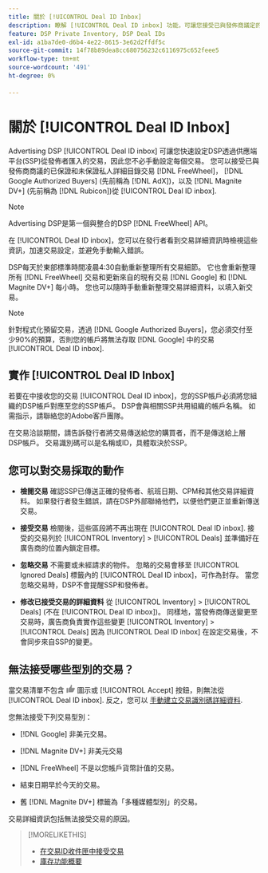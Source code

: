 ```yaml
---
title: 關於 [!UICONTROL Deal ID Inbox]
description: 瞭解 [!UICONTROL Deal ID inbox] 功能，可讓您接受已與發佈商議定的私人交易 [!DNL FreeWheel], [!DNL Google Authorized Buyers] (先前稱為 [!DNL AdX]), and [!DNL Magnite DV+] (先前稱為 [!DNL Rubicon])。
feature: DSP Private Inventory, DSP Deal IDs
exl-id: a1ba7de0-d6b4-4e22-8615-3e62d2ffdf5c
source-git-commit: 14f78b89dea8cc680756232c6116975c652feee5
workflow-type: tm+mt
source-wordcount: '491'
ht-degree: 0%

---
```


# 關於 [!UICONTROL Deal ID Inbox]

Advertising DSP [!UICONTROL Deal ID inbox] 可讓您快速設定DSP透過供應端平台(SSP)從發佈者匯入的交易，因此您不必手動設定每個交易。 您可以接受已與發佈商商議的已保證和未保證私人詳細目錄交易 [!DNL FreeWheel]， [!DNL Google Authorized Buyers] (先前稱為 [!DNL AdX])，以及 [!DNL Magnite DV+] (先前稱為 [!DNL Rubicon])從 [!UICONTROL Deal ID inbox].

>[!NOTE]
>
>Advertising DSP是第一個與整合的DSP [!DNL FreeWheel] API。

在 [!UICONTROL Deal ID inbox]，您可以在發行者看到交易詳細資訊時檢視這些資訊，加速交易設定，並避免手動輸入錯誤。

<!-- 
Accepting a deal automatically pre-populates a new Deal ID record with details from the publisher, and you need to enter only the publisher [always? or just in some cases?], the media type, who can access the deal, and any attribute labels to apply to the deal so it's easy to find. [Are labels a dimension you can report on?]

For each available deal, you can review the deal details sent directly from the publisher. Some deals are grouped as proposals (packages), and you can see the individual deal details by reviewing the deal.

You can accept any available deal or move an incorrect deal to the Ignored Deals tab. You can also un-ignore deals, which moves them back to the New Deals tab so you can potentially accept them.

For each deal, you can select one publisher and one media type (Desktop Video, Mobile Video, Connected TV, Display, or Audio), and you can share the deal with specific advertisers and with all advertisers for a specific account.
 -->

DSP每天於東部標準時間凌晨4:30自動重新整理所有交易細節。 它也會重新整理所有 [!DNL FreeWheel] 交易和更新來自的現有交易 [!DNL Google] 和 [!DNL Magnite DV+] 每小時。 您也可以隨時手動重新整理交易詳細資料，以填入新交易。

<!-- MC: I'm not sure where I got the following. Is this currently true? -->
>[!NOTE]
>
>針對程式化預留交易，透過 [!DNL Google Authorized Buyers]，您必須交付至少90%的預算，否則您的帳戶將無法存取 [!DNL Google] 中的交易 [!UICONTROL Deal ID inbox].

## 實作 [!UICONTROL Deal ID Inbox]

若要在中接收您的交易 [!UICONTROL Deal ID inbox]，您的SSP帳戶必須將您組織的DSP帳戶對應至您的SSP帳戶。 DSP會與相關SSP共用組織的帳戶名稱。 如需指示，請聯絡您的Adobe客戶團隊。

在交易洽談期間，請告訴發行者將交易傳送給您的購買者，而不是傳送給上層DSP帳戶。 交易識別碼可以是名稱或ID，具體取決於SSP。

## 您可以對交易採取的動作

* **檢閱交易** 確認SSP已傳送正確的發佈者、航班日期、CPM和其他交易詳細資料。 如果發行者發生錯誤，請在DSP外部聯絡他們，以便他們更正並重新傳送交易。

* **接受交易** 檢閱後，這些區段將不再出現在 [!UICONTROL Deal ID inbox]. 接受的交易列於 [!UICONTROL Inventory] > [!UICONTROL Deals] 並準備好在廣告商的位置內鎖定目標。

* **忽略交易** 不需要或未經請求的物件。 忽略的交易會移至 [!UICONTROL Ignored Deals] 標籤內的 [!UICONTROL Deal ID inbox]，可作為封存。 當您忽略交易時，DSP不會提醒SSP和發佈者。

* **修改已接受交易的詳細資料** 從 [!UICONTROL Inventory] > [!UICONTROL Deals] (不在 [!UICONTROL Deal ID inbox])。 同樣地，當發佈商傳送變更至交易時，廣告商負責實作這些變更 [!UICONTROL Inventory] > [!UICONTROL Deals] 因為 [!UICONTROL Deal ID inbox] 在設定交易後，不會同步來自SSP的變更。

## 無法接受哪些型別的交易？

當交易清單不包含 ![Accept](/help/dsp/assets/accept.png) 圖示或 [!UICONTROL Accept] 按鈕，則無法從 [!UICONTROL Deal ID inbox]. 反之，您可以 [手動建立交易識別碼詳細資料](/help/dsp/inventory/deal-id-create.md).

您無法接受下列交易型別：

* [!DNL Google] 非美元交易。

* [!DNL Magnite DV+] 非美元交易

* [!DNL FreeWheel] 不是以您帳戶貨幣計值的交易。

* 結束日期早於今天的交易。

* 舊 [!DNL Magnite DV+] 標籤為「多種媒體型別」的交易。

交易詳細資訊包括無法接受交易的原因。

>[!MORELIKETHIS]
>
>* [在交易ID收件匣中接受交易](deal-id-inbox-accept.md)
>* [庫存功能概要](inventory-overview.md)


